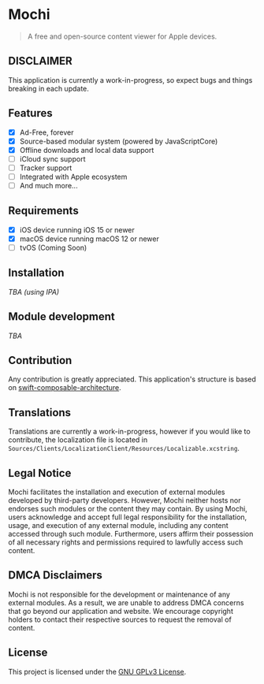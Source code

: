 # Mochi
> A free and open-source content viewer for Apple devices.

## DISCLAIMER
This application is currently a work-in-progress, so expect bugs and things breaking in each update.

## Features
- [X] Ad-Free, forever
- [X] Source-based modular system (powered by JavaScriptCore)
- [X] Offline downloads and local data support
- [ ] iCloud sync support
- [ ] Tracker support
- [ ] Integrated with Apple ecosystem
- [ ] And much more...

## Requirements
- [X] iOS device running iOS 15 or newer
- [X] macOS device running macOS 12 or newer 
- [ ] tvOS (Coming Soon)

## Installation
*TBA (using IPA)*

## Module development
*TBA*

## Contribution
Any contribution is greatly appreciated. This application's structure is based on [swift-composable-architecture](https://github.com/pointfreeco/swift-composable-architecture).

## Translations
Translations are currently a work-in-progress, however if you would like to contribute, the localization file is located in `Sources/Clients/LocalizationClient/Resources/Localizable.xcstring`.

## Legal Notice
Mochi facilitates the installation and execution of external modules developed by third-party developers. However, Mochi neither hosts nor endorses such modules or the content they may contain. By using Mochi, users acknowledge and accept full legal responsibility for the installation, usage, and execution of any external module, including any content accessed through such module. Furthermore, users affirm their possession of all necessary rights and permissions required to lawfully access such content.

## DMCA Disclaimers
Mochi is not responsible for the development or maintenance of any external modules. As a result, we are unable to address DMCA concerns that go beyond our application and website. We encourage copyright holders to contact their respective sources to request the removal of content.

## License
This project is licensed under the [GNU GPLv3 License](LICENSE).
